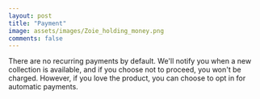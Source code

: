 ```yaml
---
layout: post
title: "Payment"
image: assets/images/Zoie_holding_money.png
comments: false
---
```

There are no recurring payments by default. We'll notify you when a new collection is available, and if you choose not to proceed, you won't be charged. However, if you love the product, you can choose to opt in for automatic payments.
